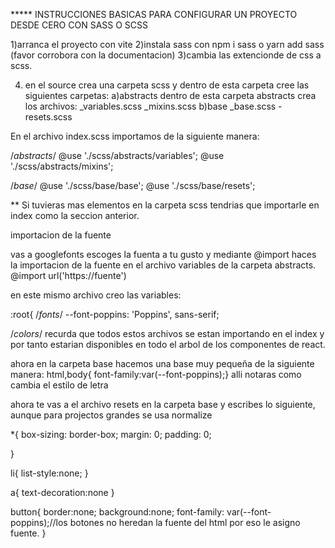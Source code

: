 ***** INSTRUCCIONES BASICAS PARA CONFIGURAR UN PROYECTO DESDE CERO CON SASS O SCSS

1)arranca el proyecto con vite
2)instala sass con npm i sass o yarn add sass (favor corrobora con la documentacion)
3)cambia las extencionde de css a scss.

4) en el source crea una carpeta scss y dentro de esta carpeta cree las siguientes carpetas:
a)abstracts
dentro de esta carpeta abstracts crea los archivos:
 _variables.scss
_mixins.scss
b)base
_base.scss
-resets.scss

En el archivo index.scss importamos de la siguiente manera:

/*abstracts*/
@use './scss/abstracts/variables';
@use './scss/abstracts/mixins';

/*base*/
@use './scss/base/base';
@use  './scss/base/resets';

** Si tuvieras mas elementos en la carpeta scss tendrias que importarle en index como la seccion anterior.

importacion de la fuente

vas a googlefonts escoges la fuenta a tu gusto y mediante @import haces la importacion de la fuente en el archivo variables de la carpeta abstracts.
@import url('https://fuente')

en este mismo archivo creo las variables:

:root{
/*fonts*/
--font-poppins: 'Poppins', sans-serif;

/*colors*/
recurda que todos estos archivos se estan importando en el index y por tanto estarian disponibles en todo el arbol de los componentes de react.

ahora en la carpeta base hacemos una base muy pequeña de la siguiente manera:
html,body{
font-family:var(--font-poppins);}
alli notaras como cambia el estilo de letra

ahora te vas a el archivo resets en la carpeta base y escribes lo siguiente, aunque para projectos grandes se usa normalize

*{
 box-sizing: border-box;
 margin: 0;
 padding: 0;

}

li{
list-style:none;
}

a{
 text-decoration:none
}

button{
border:none;
background:none;
font-family: var(--font-poppins);//los botones no heredan la fuente del html por eso le asigno fuente.
}